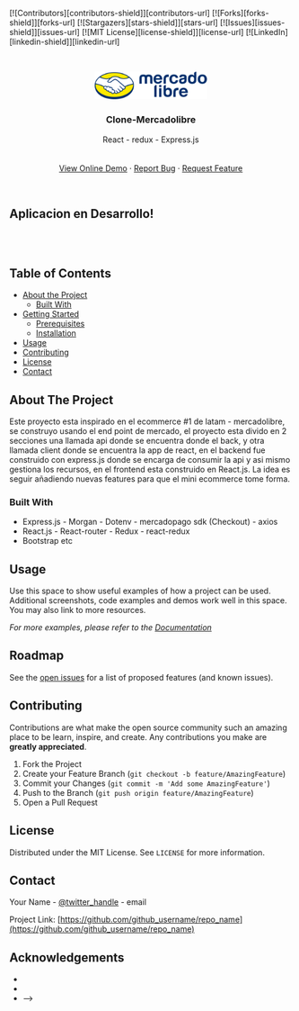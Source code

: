 [![Contributors][contributors-shield]][contributors-url]
[![Forks][forks-shield]][forks-url]
[![Stargazers][stars-shield]][stars-url]
[![Issues][issues-shield]][issues-url]
[![MIT License][license-shield]][license-url]
[![LinkedIn][linkedin-shield]][linkedin-url]

<br />
<p align="center">
  <a href="https://github.com/silverbryan">
    <img src="images/mercado-libre-logo.svg" alt="Logo Mercadolibre" width="200" >
  </a>

  <h3 align="center">Clone-Mercadolibre</h3>

  <p align="center">
    React - redux - Express.js
    <br />
    <br />
    <br />
    <a href="https://clone-mercadolibre.herokuapp.com/">View Online Demo</a>
    ·
    <a href="https://github.com/github_username/repo_name/issues">Report Bug</a>
    ·
    <a href="https://github.com/github_username/repo_name/issues">Request Feature</a>
  </p>
</p>
<br>

## Aplicacion en Desarrollo!
<br>
<br>

## Table of Contents

* [About the Project](#about-the-project)
  * [Built With](#built-with)
* [Getting Started](#getting-started)
  * [Prerequisites](#prerequisites)
  * [Installation](#installation)
* [Usage](#usage)
* [Contributing](#contributing)
* [License](#license)
* [Contact](#contact)

## About The Project
Este proyecto esta inspirado en el ecommerce #1 de latam - mercadolibre, se construyo usando el end point de mercado, el proyecto esta divido en 2 secciones una llamada api donde se encuentra donde el back, y otra llamada client donde se encuentra la app de react, en el backend fue construido con express.js donde se encarga de consumir la api y asi mismo gestiona los recursos, en el frontend esta construido en React.js. La idea es seguir añadiendo nuevas features para que el mini ecommerce tome forma.

### Built With

* []()Express.js - Morgan - Dotenv - mercadopago sdk (Checkout) - axios
* []()React.js - React-router - Redux - react-redux
* []()Bootstrap etc
<!-- 
## Getting Started

To get a local copy up and running follow these simple steps.

### Prerequisites

This is an example of how to list things you need to use the software and how to install them.
* npm
```sh
npm install npm@latest -g
```

### Installation

1. Clone the repo
```sh
git clone https://github.com/github_username/repo_name.git
```
2. Install NPM packages
```sh
npm install
```



<!-- USAGE EXAMPLES -->
## Usage

Use this space to show useful examples of how a project can be used. Additional screenshots, code examples and demos work well in this space. You may also link to more resources.

_For more examples, please refer to the [Documentation](https://example.com)_



<!-- ROADMAP -->
## Roadmap

See the [open issues](https://github.com/github_username/repo_name/issues) for a list of proposed features (and known issues).



<!-- CONTRIBUTING -->
## Contributing

Contributions are what make the open source community such an amazing place to be learn, inspire, and create. Any contributions you make are **greatly appreciated**.

1. Fork the Project
2. Create your Feature Branch (`git checkout -b feature/AmazingFeature`)
3. Commit your Changes (`git commit -m 'Add some AmazingFeature'`)
4. Push to the Branch (`git push origin feature/AmazingFeature`)
5. Open a Pull Request



<!-- LICENSE -->
## License

Distributed under the MIT License. See `LICENSE` for more information.



<!-- CONTACT -->
## Contact

Your Name - [@twitter_handle](https://twitter.com/twitter_handle) - email

Project Link: [https://github.com/github_username/repo_name](https://github.com/github_username/repo_name)



<!-- ACKNOWLEDGEMENTS -->
## Acknowledgements

* []()
* []()
* []() -->